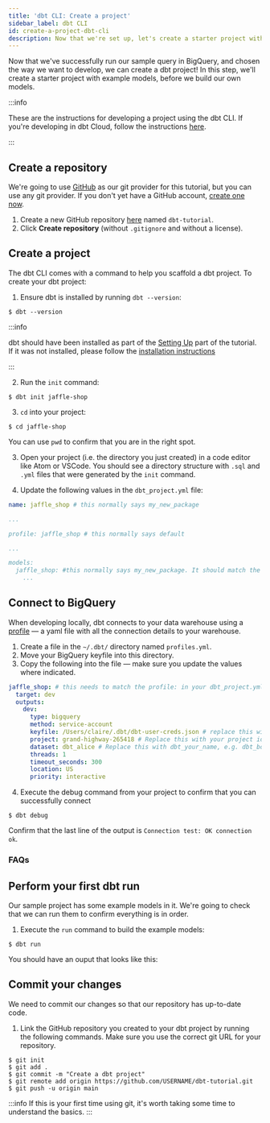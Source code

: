 ```yaml
---
title: 'dbt CLI: Create a project'
sidebar_label: dbt CLI
id: create-a-project-dbt-cli
description: Now that we're set up, let's create a starter project with example models using the dbt CLI.
---
```


Now that we've successfully run our sample query in BigQuery, and chosen the way we want to develop, we can create a dbt project! In this step, we'll create a starter project with example models, before we build our own models.

:::info

These are the instructions for developing a project using the dbt CLI. If you're developing in dbt Cloud, follow the instructions [here](/tutorial/create-a-project-dbt-cloud).

:::

## Create a repository
We're going to use [GitHub](https://github.com/) as our git provider for this tutorial, but you can use any git provider. If you don't yet have a GitHub account, [create one now](https://github.com/join).
<LoomVideo id="afe148aeab5e4279a2ca310251ea20a6" />

1. Create a new GitHub repository [here](https://github.com/new) named `dbt-tutorial`.
2. Click **Create repository** (without `.gitignore` and without a license).

<Lightbox src="/img/create-github-repo.png" title="Create a GitHub repo" />


## Create a project
<LoomVideo id="f36152340ccc41e8be517eb295c4d6f1" />

The dbt CLI comes with a command to help you scaffold a dbt project. To create your dbt project:
1. Ensure dbt is installed by running `dbt --version`:
```shell-session
$ dbt --version
```

:::info

dbt should have been installed as part of the  <a href="/tutorial/setting-up">Setting Up</a> part of the tutorial. If it was not installed, please follow the <a href="https://docs.getdbt.com/docs/installation"> installation instructions </a>

:::

2. Run the `init` command:
```shell-session
$ dbt init jaffle-shop
```
3. `cd` into your project:
```shell-session
$ cd jaffle-shop
```
You can use `pwd` to confirm that you are in the right spot.

3. Open your project (i.e. the directory you just created) in a code editor like Atom or VSCode. You should see a directory structure with `.sql` and `.yml` files that were generated by the `init` command.

<Lightbox src="/img/starter-project-dbt-cli.png" title="The starter project in a code editor" />


4. Update the following values in the `dbt_project.yml` file:

<File name='dbt_project.yml'>

```yaml
name: jaffle_shop # this normally says my_new_package

...

profile: jaffle_shop # this normally says default

...

models:
  jaffle_shop: #this normally says my_new_package. It should match the value for `name:`
    ...
```

</File>

## Connect to BigQuery
When developing locally, dbt connects to your data warehouse using a [profile](/dbt-cli/configure-your-profile) — a yaml file with all the connection details to your warehouse.

1. Create a file in the `~/.dbt/` directory named `profiles.yml`.
2. Move your BigQuery keyfile into this directory.
3. Copy the following into the file — make sure you update the values where indicated.

<File name='profiles.yml'>

```yaml
jaffle_shop: # this needs to match the profile: in your dbt_project.yml file
  target: dev
  outputs:
    dev:
      type: bigquery
      method: service-account
      keyfile: /Users/claire/.dbt/dbt-user-creds.json # replace this with the full path to your keyfile
      project: grand-highway-265418 # Replace this with your project id
      dataset: dbt_alice # Replace this with dbt_your_name, e.g. dbt_bob
      threads: 1
      timeout_seconds: 300
      location: US
      priority: interactive
```

</File>

4. Execute the debug command from your project to confirm that you can successfully connect
```shell-session
$ dbt debug
```
Confirm that the last line of the output is `Connection test: OK connection ok`.

<Lightbox src="/img/successful-dbt-debug.png" title="A successful dbt debug command" />

### FAQs
<FAQ src="sample-profiles" alt_header="My data team uses a different data warehouse. What should my profiles.yml file look like for my warehouse?"/>
<FAQ src="separate-profile" />
<FAQ src="profile-name" />
<FAQ src="target-names" />
<FAQ src="profile-env-vars" />


## Perform your first dbt run
Our sample project has some example models in it. We're going to check that we can run them to confirm everything is in order.

1. Execute the `run` command to build the example models:
```shell-session
$ dbt run
```
You should have an ouput that looks like this:

<Lightbox src="/img/successful-dbt-run.png" title="A successful dbt run command" />

## Commit your changes
We need to commit our changes so that our repository has up-to-date code.
<LoomVideo id="a39753e4ce5647b2be4e5331788bab91" />

1. Link the GitHub repository you created to your dbt project by running the following commands. Make sure you use the correct git URL for your repository.
```shell-session
$ git init
$ git add .
$ git commit -m "Create a dbt project"
$ git remote add origin https://github.com/USERNAME/dbt-tutorial.git
$ git push -u origin main
```

:::info
If this is your first time using git, it's worth taking some time to understand the basics.
:::
